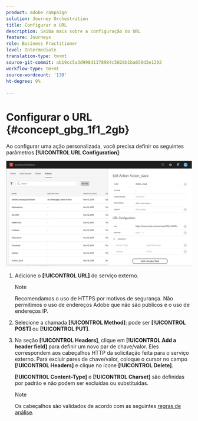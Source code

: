 ```yaml
---
product: adobe campaign
solution: Journey Orchestration
title: Configurar o URL
description: Saiba mais sobre a configuração do URL
feature: Journeys
role: Business Practitioner
level: Intermediate
translation-type: tm+mt
source-git-commit: ab19cc5a3d998d1178984c5028b1ba650d3e1292
workflow-type: tm+mt
source-wordcount: '130'
ht-degree: 9%

---
```



# Configurar o URL {#concept_gbg_1f1_2gb}

Ao configurar uma ação personalizada, você precisa definir os seguintes parâmetros **[!UICONTROL URL Configuration]**:

![](../assets/journeyurlconfiguration.png)

1. Adicione o **[!UICONTROL URL]** do serviço externo.

   >[!NOTE]
   >
   >Recomendamos o uso de HTTPS por motivos de segurança. Não permitimos o uso de endereços Adobe que não são públicos e o uso de endereços IP.

1. Selecione a chamada **[!UICONTROL Method]**: pode ser **[!UICONTROL POST]** ou **[!UICONTROL PUT]**.
1. Na seção **[!UICONTROL Headers]**, clique em **[!UICONTROL Add a header field]** para definir um novo par de chave/valor. Eles correspondem aos cabeçalhos HTTP da solicitação feita para o serviço externo. Para excluir pares de chave/valor, coloque o cursor no campo **[!UICONTROL Headers]** e clique no ícone **[!UICONTROL Delete]**.

   **[!UICONTROL Content-Type]** e  **[!UICONTROL Charset]** são definidas por padrão e não podem ser excluídas ou substituídas.

   >[!NOTE]
   >
   >Os cabeçalhos são validados de acordo com as seguintes [regras de análise](https://tools.ietf.org/html/rfc7230#section-3.2.4).
